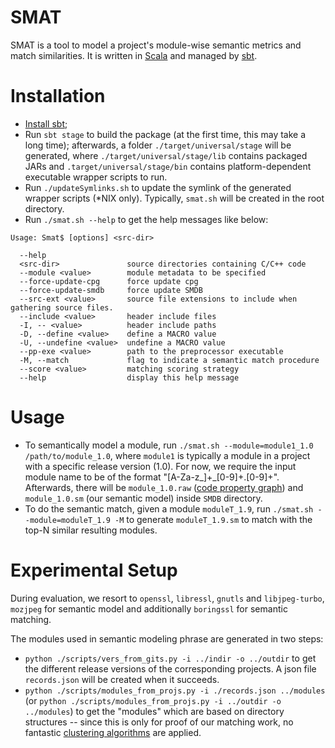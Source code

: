 SMAT
======
SMAT is a tool to model a project's module-wise semantic metrics and match similarities. It is written in [Scala](https://www.scala-lang.org/) and managed by [sbt](https://www.scala-sbt.org/).

Installation
============

* [Install sbt](https://www.scala-sbt.org/1.x/docs/Setup.html);
* Run `sbt stage` to build the package (at the first time, this may take a long time); afterwards, a folder `./target/universal/stage` will be generated, where `./target/universal/stage/lib` contains packaged JARs and `.target/universal/stage/bin` contains platform-dependent executable wrapper scripts to run.
* Run `./updateSymlinks.sh` to update the symlink of the generated wrapper scripts (*NIX only). Typically, `smat.sh` will be created in the root directory.
* Run `./smat.sh --help` to get the help messages like below:
```
Usage: Smat$ [options] <src-dir>

  --help
  <src-dir>               source directories containing C/C++ code
  --module <value>        module metadata to be specified
  --force-update-cpg      force update cpg
  --force-update-smdb     force update SMDB
  --src-ext <value>       source file extensions to include when gathering source files.
  --include <value>       header include files
  -I, -- <value>          header include paths
  -D, --define <value>    define a MACRO value
  -U, --undefine <value>  undefine a MACRO value
  --pp-exe <value>        path to the preprocessor executable
  -M, --match             flag to indicate a semantic match procedure
  --score <value>         matching scoring strategy
  --help                  display this help message
```

Usage
======
* To semantically model a module, run `./smat.sh --module=module1_1.0 /path/to/module_1.0`, where `module1` is typically a module in a project with a specific release version (1.0). For now, we require the input module name to be of the format "[A-Za-z_]+_[0-9]+.[0-9]+". Afterwards, there will be `module_1.0.raw` ([code property graph](https://docs.shiftleft.io/core-concepts/code-property-graph)) and `module_1.0.sm` (our semantic model) inside `SMDB` directory.
* To do the semantic match, given a module `moduleT_1.9`, run `./smat.sh --module=moduleT_1.9 -M` to generate `moduleT_1.9.sm` to match with the top-N similar resulting modules.


Experimental Setup
=================
During evaluation, we resort to `openssl`, `libressl`, `gnutls` and `libjpeg-turbo`, `mozjpeg` for semantic
model and additionally `boringssl` for semantic matching.

The modules used in semantic modeling phrase are generated in two steps:
* `python ./scripts/vers_from_gits.py -i ../indir -o ../outdir` to get the different release versions 
 of the corresponding projects. A json file `records.json` will be created when it succeeds.
* `python ./scripts/modules_from_projs.py -i ./records.json ../modules` (or `python ./scripts/modules_from_projs.py -i ../outdir -o ../modules`) to get the "modules" which are 
based on directory structures -- since this is only for proof of our matching work,
 no fantastic [clustering algorithms](https://www.cs.purdue.edu/homes/lintan/publications/archrec-tse17.pdf) are applied.

 
